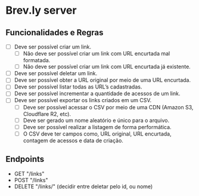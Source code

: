 # Brev.ly server

## Funcionalidades e Regras

- [ ] Deve ser possível criar um link.
  - [ ] Não deve ser possível criar um link com URL encurtada mal formatada.
  - [ ] Não deve ser possível criar um link com URL encurtada já existente.
- [ ] Deve ser possível deletar um link.
- [ ] Deve ser possível obter a URL original por meio de uma URL encurtada.
- [ ] Deve ser possível listar todas as URL’s cadastradas.
- [ ] Deve ser possível incrementar a quantidade de acessos de um link.
- [ ] Deve ser possível exportar os links criados em um CSV.
  - [ ] Deve ser possível acessar o CSV por meio de uma CDN (Amazon S3, Cloudflare R2, etc).
  - [ ] Deve ser gerado um nome aleatório e único para o arquivo.
  - [ ] Deve ser possível realizar a listagem de forma performática.
  - [ ] O CSV deve ter campos como, URL original, URL encurtada, contagem de acessos e data de criação.

## Endpoints

- GET "/links"
- POST "/links"
- DELETE "/links/<id>" (decidir entre deletar pelo id, ou nome)
